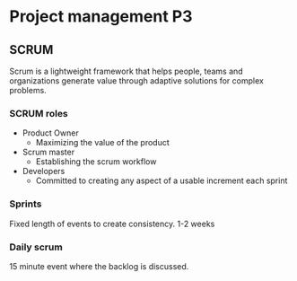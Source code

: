 # Project management P3

## SCRUM

Scrum is a lightweight framework that helps people, teams and organizations generate value through adaptive solutions for complex problems.

### SCRUM roles

- Product Owner
  - Maximizing the value of the product
- Scrum master
  - Establishing the scrum workflow
- Developers
  - Committed to creating any aspect of a usable increment each sprint

### Sprints

Fixed length of events to create consistency.
1-2 weeks

### Daily scrum

15 minute event where the backlog is discussed.
